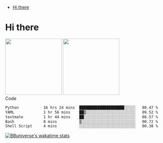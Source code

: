 <!--ts-->
* [Hi there](#hi-there)

<!-- Created by https://github.com/ekalinin/github-markdown-toc -->
<!-- Added by: runner, at: Wed Sep 27 04:19:34 UTC 2023 -->

<!--te-->


# Hi there

<!--
**BBuniverse/BBuniverse** is a ✨ _special_ ✨ repository because its `README.md` (this file) appears on your GitHub profile.

Here are some ideas to get you started:

- 🔭 I’m currently working on ...
- 🌱 I’m currently learning ...
- 👯 I’m looking to collaborate on ...
- 🤔 I’m looking for help with ...
- 💬 Ask me about ...
- 📫 How to reach me: ...
- 😄 Pronouns: ...
- ⚡ Fun fact: ...
-->


<div display="flex">
  <img src="https://github-readme-stats.vercel.app/api?username=BBuniverse&show_icons=true&count_private=true&theme=radical&hide_border=true" height="180"/>
  <img src="https://github-readme-stats.vercel.app/api/top-langs/?username=BBuniverse&layout=compact&theme=radical&hide_border=true" height="180"/>
</div
     

## Code
<!--START_SECTION:waka-->

```txt
Python           16 hrs 24 mins  ████████████████████░░░░░   80.47 %
YAML             1 hr 56 mins    ██▒░░░░░░░░░░░░░░░░░░░░░░   09.52 %
textmate         1 hr 44 mins    ██░░░░░░░░░░░░░░░░░░░░░░░   08.57 %
Bash             8 mins          ▒░░░░░░░░░░░░░░░░░░░░░░░░   00.72 %
Shell Script     4 mins          ░░░░░░░░░░░░░░░░░░░░░░░░░   00.38 %
```

<!--END_SECTION:waka-->
     
[![BBuniverse's wakatime stats](https://github-readme-stats.vercel.app/api/wakatime?username=BBuniverse)](https://github.com/anuraghazra/github-readme-stats)
